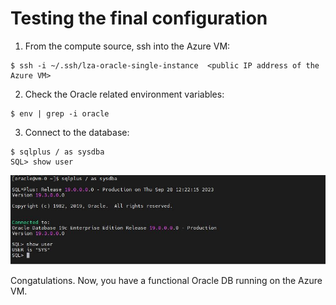 # Testing the final configuration


1. From the compute source, ssh into the Azure VM:
```
$ ssh -i ~/.ssh/lza-oracle-single-instance  <public IP address of the Azure VM>
```

2. Check the Oracle related environment variables:
```
$ env | grep -i oracle
```

3. Connect to the database:
```
$ sqlplus / as sysdba
SQL> show user
```

<img src="../media/test.jpg" />


Congatulations. Now, you have a functional Oracle DB running on the Azure VM.